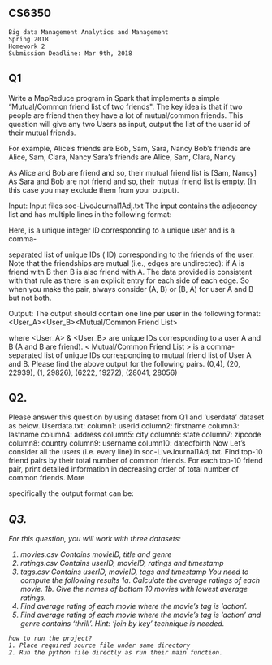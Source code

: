 ## CS6350

```
Big data Management Analytics and Management
Spring 2018
Homework 2
Submission Deadline: Mar 9th, 2018
```
## Q1

Write a MapReduce program in Spark that implements a simple “Mutual/Common friend list of
two friends". The key idea is that if two people are friend then they have a lot of
mutual/common friends. This question will give any two Users as input, output the list of the user
id of their mutual friends.

For example,
Alice’s friends are Bob, Sam, Sara, Nancy
Bob’s friends are Alice, Sam, Clara, Nancy
Sara’s friends are Alice, Sam, Clara, Nancy

As Alice and Bob are friend and so, their mutual friend list is [Sam, Nancy]
As Sara and Bob are not friend and so, their mutual friend list is empty. (In this
case you may exclude them from your output).

Input:
Input files
soc-LiveJournal1Adj.txt
The input contains the adjacency list and has multiple lines in the following format:
<User><TAB><Friends>

Here, <User> is a unique integer ID corresponding to a unique user and <Friends> is a comma-


separated list of unique IDs (<User> ID) corresponding to the friends of the user. Note that the
friendships are mutual (i.e., edges are undirected): if A is friend with B then B is also friend with
A. The data provided is consistent with that rule as there is an explicit entry for each side of each
edge. So when you make the pair, always consider (A, B) or (B, A) for user A and B but not both.

Output:
The output should contain one line per user in the following format:
<User_A><TAB><User_B><TAB><Mutual/Common Friend List>

where <User_A> & <User_B> are unique IDs corresponding to a user A and B (A and B are friend).
< Mutual/Common Friend List > is a comma-separated list of unique IDs corresponding to mutual
friend list of User A and B. Please find the above output for the following pairs.
(0,4), (20, 22939), (1, 29826), (6222, 19272), (28041, 28056)

## Q2.
Please answer this question by using dataset from Q1 and ‘userdata’ dataset as below.
Userdata.txt:
column1: userid
column2: firstname
column3: lastname
column4: address
column5: city
column6: state
column7: zipcode
column8: country
column9: username
column10: dateofbirth
Now Let’s consider all the users (i.e. every line) in soc-LiveJournal1Adj.txt.
Find top-10 friend pairs by their total number of common friends. For each top-10 friend pair,
print detailed information in decreasing order of total number of common friends. More


specifically the output format can be:
<total number of common Friends><TAB><First Name of User A><TAB><Last Name of User
A><TAB><Address of User A><First Name of User B><TAB><Last Name of User B><TAB><Address
of User B>

## Q3.

For this question, you will work with three datasets:

1. movies.csv
Contains movieID, title and genre
2. ratings.csv
Contains userID, movieID, ratings and timestamp
3. tags.csv
Contains userID, movieID, tags and timestamp
You need to compute the following results
1a. Calculate the average ratings of each movie.
1b. Give the names of bottom 10 movies with lowest average ratings.
2. Find average rating of each movie where the movie’s tag is ‘action’.
3. Find average rating of each movie where the movie’s tag is ‘action’ and genre contains ‘thrill’.
Hint: ‘join by key’ technique is needed.


```
how to run the project?
1. Place required source file under same directory
2. Run the python file directly as run their main function.
```
